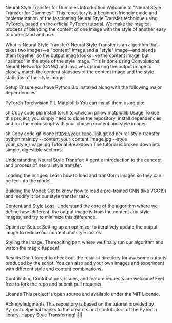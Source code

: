 Neural Style Transfer for Dummies
Introduction
Welcome to "Neural Style Transfer for Dummies"! This repository is a beginner-friendly guide and implementation of the fascinating Neural Style Transfer technique using PyTorch, based on the official PyTorch tutorial. We make the magical process of blending the content of one image with the style of another easy to understand and use.

What is Neural Style Transfer?
Neural Style Transfer is an algorithm that takes two images—a "content" image and a "style" image—and blends them together so the output image looks like the content image, but "painted" in the style of the style image. This is done using Convolutional Neural Networks (CNNs) and involves optimizing the output image to closely match the content statistics of the content image and the style statistics of the style image.

Setup
Ensure you have Python 3.x installed along with the following major dependencies:

PyTorch
Torchvision
PIL
Matplotlib
You can install them using pip:

sh
Copy code
pip install torch torchvision pillow matplotlib
Usage
To use this project, you simply need to clone the repository, install dependencies, and run the main script with your chosen content and style images.

sh
Copy code
git clone https://your-repo-link.git
cd neural-style-transfer
python main.py --content your_content_image.jpg --style your_style_image.jpg
Tutorial Breakdown
The tutorial is broken down into simple, digestible sections:

Understanding Neural Style Transfer: A gentle introduction to the concept and process of neural style transfer.

Loading the Images: Learn how to load and transform images so they can be fed into the model.

Building the Model: Get to know how to load a pre-trained CNN (like VGG19) and modify it for our style transfer task.

Content and Style Loss: Understand the core of the algorithm where we define how 'different' the output image is from the content and style images, and try to minimize this difference.

Optimizer Setup: Setting up an optimizer to iteratively update the output image to reduce our content and style losses.

Styling the Image: The exciting part where we finally run our algorithm and watch the magic happen!

Results
Don't forget to check out the results/ directory for awesome outputs produced by the script. You can also add your own images and experiment with different style and content combinations.

Contributing
Contributions, issues, and feature requests are welcome! Feel free to fork the repo and submit pull requests.

License
This project is open source and available under the MIT License.

Acknowledgments
This repository is based on the tutorial provided by PyTorch.
Special thanks to the creators and contributors of the PyTorch library.
Happy Style Transferring! 🎨✨
